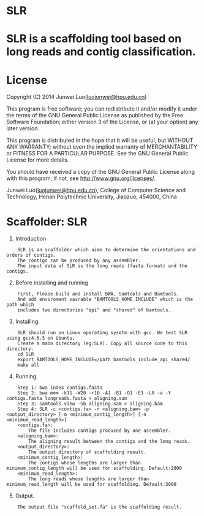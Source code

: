 # SLR
SLR is a scaffolding tool based on long reads and contig classification.
=========
License
=========

Copyright (C) 2014 Junwei Luo(luojunwei@hpu.edu.cn)

This program is free software; you can redistribute it and/or
modify it under the terms of the GNU General Public License
as published by the Free Software Foundation; either version 3
of the License, or (at your option) any later version.

This program is distributed in the hope that it will be useful,
but WITHOUT ANY WARRANTY; without even the implied warranty of
MERCHANTABILITY or FITNESS FOR A PARTICULAR PURPOSE.  See the
GNU General Public License for more details.

You should have received a copy of the GNU General Public License
along with this program; if not, see <http://www.gnu.org/licenses/>.

Junwei Luo(luojunwei@hpu.edu.cn),
College of Computer Science and Technology,
Henan Polytechnic University,
Jiaozuo,
454000,
China


Scaffolder: SLR
=================

1) Introduction
```
    SLR is an scaffolder which aims to determine the orientations and orders of contigs. 
    The contigs can be produced by any assembler.
    The input data of SLR is the long reads (fasta format) and the contigs.
```
2) Before installing and running
```
    First, Please build and install BWA, Samtools and Bamtools. 
    And add enviroment vairable "BAMTOOLS_HOME_INCLUDE" which is the path which 
    includes two directories "api" and "shared" of bamtools.
```
3) Installing.
```
    SLR should run on Linux operating sysetm with gcc. We test SLR using gcc4.6.3 on Ubuntu.
    Create a main directory (eg:SLR). Copy all source code to this directory.
	cd SLR
	export BAMTOOLS_HOME_INCLUDE=/path_bamtools_include_api_shared/
	make all
```
4) Running.
```
    Step 1: bwa index contigs.fasta
    Step 2: bwa mem -k11 -W20 -r10 -A1 -B1 -O1 -E1 -L0 -a -Y contigs.fasta longreads.fasta > aligning.sam
    Step 3: samtools view -Sb aligning.sam > aligning.bam
    Step 4: SLR -c <contigs.fa> -r <aligning.bam> -p <output_directory> [-m <minimum_contig_length>] [-n <minimum_read_length>]
	<contigs.fa>: 
	    The file includes contigs produced by one assembler.
	<aligning.bam>:
	    The aligning result between the contigs and the long reads.
	<output_directory>:
	    The output directory of scaffolding result.
	<minimum_contig_length>: 
	    The contigs whose lengths are larger than minimum_contig_length will be used for scaffolding. Default:2000
	<minimum_read_length>: 
	    The long reads whose lengths are larger than minimum_read_length will be used for scaffolding. Default:3000
```
5) Output.
```
    The output file "scaffold_set.fa" is the scaffolding result.
```
